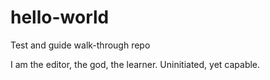# hello-world
Test and guide walk-through repo

I am the editor, the god, the learner. Uninitiated, yet capable.
